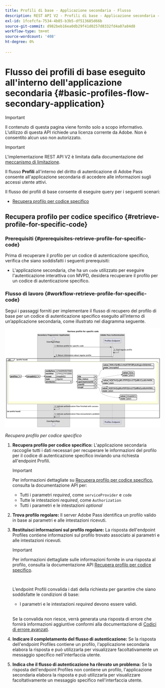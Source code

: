 ```yaml
---
title: Profili di base - Applicazione secondaria - Flusso
description: REST API V2 - Profili di base - Applicazione secondaria - Flusso
exl-id: 1fcefcfa-7534-4b85-b3b5-df513685d66b
source-git-commit: d982beb16ea0db29f41d0257d8332fd4a07a84d8
workflow-type: tm+mt
source-wordcount: '408'
ht-degree: 0%

---
```


# Flusso dei profili di base eseguito all&#39;interno dell&#39;applicazione secondaria {#basic-profiles-flow-secondary-application}

>[!IMPORTANT]
>
> Il contenuto di questa pagina viene fornito solo a scopo informativo. L’utilizzo di questa API richiede una licenza corrente da Adobe. Non è consentito alcun uso non autorizzato.

>[!IMPORTANT]
>
> L&#39;implementazione REST API V2 è limitata dalla documentazione del [meccanismo di limitazione](/help/authentication/integration-guide-programmers/throttling-mechanism.md).

Il flusso **Profili** all&#39;interno del diritto di autenticazione di Adobe Pass consente all&#39;applicazione secondaria di accedere alle informazioni sugli accessi utente attivi.

Il flusso dei profili di base consente di eseguire query per i seguenti scenari:

* [Recupera profilo per codice specifico](#retrieve-profile-for-specific-code)

## Recupera profilo per codice specifico {#retrieve-profile-for-specific-code}

### Prerequisiti {#prerequisites-retrieve-profile-for-specific-code}

Prima di recuperare il profilo per un codice di autenticazione specifico, verifica che siano soddisfatti i seguenti prerequisiti:

* L&#39;applicazione secondaria, che ha un `code` utilizzato per eseguire l&#39;autenticazione interattiva con MVPD, desidera recuperare il profilo per un codice di autenticazione specifico.

### Flusso di lavoro {#workflow-retrieve-profile-for-specific-code}

Segui i passaggi forniti per implementare il flusso di recupero del profilo di base per un codice di autenticazione specifico eseguito all’interno di un’applicazione secondaria, come illustrato nel diagramma seguente.

![Recupera profilo per codice specifico](../../../../../assets/rest-api-v2/flows/basic-access-flows/rest-api-v2-retrieve-profile-within-secondary-application-for-specific-code.png)

*Recupera profilo per codice specifico*

1. **Recupera profilo per codice specifico:** L&#39;applicazione secondaria raccoglie tutti i dati necessari per recuperare le informazioni del profilo per il codice di autenticazione specifico inviando una richiesta all&#39;endpoint Profili.

   >[!IMPORTANT]
   >
   > Per informazioni dettagliate su [Recupera profilo per codice specifico](../../apis/profiles-apis/rest-api-v2-profiles-apis-retrieve-profile-for-specific-code.md), consulta la documentazione API per:
   >
   > * Tutti i parametri _required_, come `serviceProvider` e `code`
   > * Tutte le intestazioni _required_, come `Authorization`
   > * Tutti i parametri e le intestazioni _optional_

1. **Trova profilo regolare:** Il server Adobe Pass identifica un profilo valido in base ai parametri e alle intestazioni ricevuti.

1. **Restituisci informazioni sul profilo regolare:** La risposta dell&#39;endpoint Profiles contiene informazioni sul profilo trovato associato ai parametri e alle intestazioni ricevuti.

   >[!IMPORTANT]
   >
   > Per informazioni dettagliate sulle informazioni fornite in una risposta al profilo, consulta la documentazione API [Recupera profilo per codice specifico](../../apis/profiles-apis/rest-api-v2-profiles-apis-retrieve-profile-for-specific-code.md).
   > 
   > <br/>
   > 
   > L’endpoint Profili convalida i dati della richiesta per garantire che siano soddisfatte le condizioni di base:
   >
   > * I parametri e le intestazioni _required_ devono essere validi.
   >
   > <br/>
   > 
   > Se la convalida non riesce, verrà generata una risposta di errore che fornirà informazioni aggiuntive conformi alla documentazione di [Codici di errore avanzati](../../../../features-standard/error-reporting/enhanced-error-codes.md).

1. **Indicare il completamento del flusso di autenticazione:** Se la risposta dell&#39;endpoint Profiles contiene un profilo, l&#39;applicazione secondaria elabora la risposta e può utilizzarla per visualizzare facoltativamente un messaggio specifico nell&#39;interfaccia utente.

1. **Indica che il flusso di autenticazione ha rilevato un problema:** Se la risposta dell&#39;endpoint Profiles non contiene un profilo, l&#39;applicazione secondaria elabora la risposta e può utilizzarla per visualizzare facoltativamente un messaggio specifico nell&#39;interfaccia utente.
